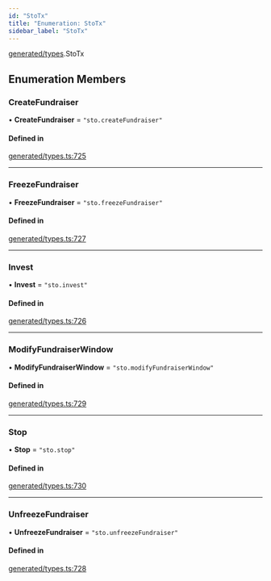 ```yaml
---
id: "StoTx"
title: "Enumeration: StoTx"
sidebar_label: "StoTx"
---
```


[generated/types](../../../../modules/Generated/Types/Types.md).StoTx

## Enumeration Members

### CreateFundraiser

• **CreateFundraiser** = ``"sto.createFundraiser"``

#### Defined in

[generated/types.ts:725](https://github.com/PolymeshAssociation/polymesh-sdk/blob/8a9158669/src/generated/types.ts#L725)

___

### FreezeFundraiser

• **FreezeFundraiser** = ``"sto.freezeFundraiser"``

#### Defined in

[generated/types.ts:727](https://github.com/PolymeshAssociation/polymesh-sdk/blob/8a9158669/src/generated/types.ts#L727)

___

### Invest

• **Invest** = ``"sto.invest"``

#### Defined in

[generated/types.ts:726](https://github.com/PolymeshAssociation/polymesh-sdk/blob/8a9158669/src/generated/types.ts#L726)

___

### ModifyFundraiserWindow

• **ModifyFundraiserWindow** = ``"sto.modifyFundraiserWindow"``

#### Defined in

[generated/types.ts:729](https://github.com/PolymeshAssociation/polymesh-sdk/blob/8a9158669/src/generated/types.ts#L729)

___

### Stop

• **Stop** = ``"sto.stop"``

#### Defined in

[generated/types.ts:730](https://github.com/PolymeshAssociation/polymesh-sdk/blob/8a9158669/src/generated/types.ts#L730)

___

### UnfreezeFundraiser

• **UnfreezeFundraiser** = ``"sto.unfreezeFundraiser"``

#### Defined in

[generated/types.ts:728](https://github.com/PolymeshAssociation/polymesh-sdk/blob/8a9158669/src/generated/types.ts#L728)
